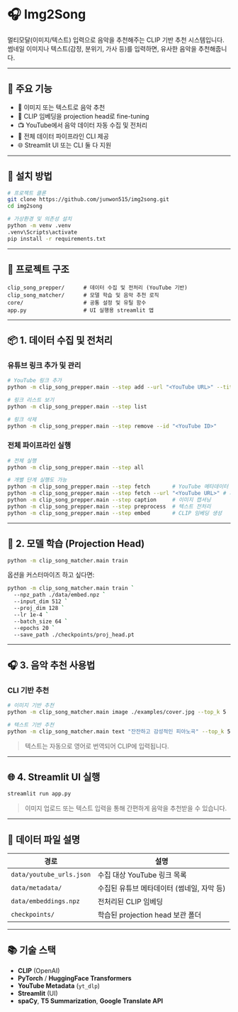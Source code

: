 # 🎧 Img2Song

멀티모달(이미지/텍스트) 입력으로 음악을 추천해주는 CLIP 기반 추천 시스템입니다.  
썸네일 이미지나 텍스트(감정, 분위기, 가사 등)를 입력하면, 유사한 음악을 추천해줍니다.

---

## 🧠 주요 기능

- 🎼 이미지 또는 텍스트로 음악 추천
- 🧠 CLIP 임베딩을 projection head로 fine-tuning
- 📺 YouTube에서 음악 데이터 자동 수집 및 전처리
- 🔁 전체 데이터 파이프라인 CLI 제공
- 🌐 Streamlit UI 또는 CLI 둘 다 지원

---

## 🔧 설치 방법

```bash
# 프로젝트 클론
git clone https://github.com/junwon515/img2song.git
cd img2song

# 가상환경 및 의존성 설치
python -m venv .venv
.venv\Scripts\activate
pip install -r requirements.txt
```

---

## 📁 프로젝트 구조

```
clip_song_prepper/      # 데이터 수집 및 전처리 (YouTube 기반)
clip_song_matcher/      # 모델 학습 및 음악 추천 로직
core/                   # 공통 설정 및 유틸 함수
app.py                  # UI 실행용 streamlit 앱
```

---

## 📦 1. 데이터 수집 및 전처리

### 유튜브 링크 추가 및 관리
```bash
# YouTube 링크 추가
python -m clip_song_prepper.main --step add --url "<YouTube URL>" --title "Lofi Beats"

# 링크 리스트 보기
python -m clip_song_prepper.main --step list

# 링크 삭제
python -m clip_song_prepper.main --step remove --id "<YouTube ID>"
```

### 전체 파이프라인 실행
```bash
# 전체 실행
python -m clip_song_prepper.main --step all

# 개별 단계 실행도 가능
python -m clip_song_prepper.main --step fetch       # YouTube 메타데이터 수집
python -m clip_song_prepper.main --step fetch --url "<YouTube URL>" # 개별도 가능
python -m clip_song_prepper.main --step caption     # 이미지 캡셔닝
python -m clip_song_prepper.main --step preprocess  # 텍스트 전처리
python -m clip_song_prepper.main --step embed       # CLIP 임베딩 생성
```

---

## 🧪 2. 모델 학습 (Projection Head)

```bash
python -m clip_song_matcher.main train
```

옵션을 커스터마이즈 하고 싶다면:
```bash
python -m clip_song_matcher.main train `
  --npz_path ./data/embed.npz `
  --input_dim 512 `
  --proj_dim 128 `
  --lr 1e-4 `
  --batch_size 64 `
  --epochs 20 `
  --save_path ./checkpoints/proj_head.pt
```

---

## 🎧 3. 음악 추천 사용법

### CLI 기반 추천

```bash
# 이미지 기반 추천
python -m clip_song_matcher.main image ./examples/cover.jpg --top_k 5

# 텍스트 기반 추천
python -m clip_song_matcher.main text "잔잔하고 감성적인 피아노곡" --top_k 5
```

> 텍스트는 자동으로 영어로 번역되어 CLIP에 입력됩니다.

---

## 🌐 4. Streamlit UI 실행

```bash
streamlit run app.py
```

> 이미지 업로드 또는 텍스트 입력을 통해 간편하게 음악을 추천받을 수 있습니다.

---

## 📁 데이터 파일 설명

| 경로 | 설명 |
|------|------|
| `data/youtube_urls.json` | 수집 대상 YouTube 링크 목록 |
| `data/metadata/` | 수집된 유튜브 메타데이터 (썸네일, 자막 등) |
| `data/embeddings.npz` | 전처리된 CLIP 임베딩 |
| `checkpoints/` | 학습된 projection head 보관 폴더 |

---

## 📚 기술 스택

- **CLIP** (OpenAI)
- **PyTorch** / **HuggingFace Transformers**
- **YouTube Metadata** (`yt_dlp`)
- **Streamlit** (UI)
- **spaCy**, **T5 Summarization**, **Google Translate API**
